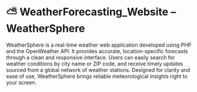 # ⛅ WeatherForecasting_Website – WeatherSphere
WeatherSphere is a real-time weather web application developed using PHP and the OpenWeather API. It provides accurate, location-specific forecasts through a clean and responsive interface. Users can easily search for weather conditions by city name or ZIP code, and receive timely updates sourced from a global network of weather stations. Designed for clarity and ease of use, WeatherSphere brings reliable meteorological insights right to your screen.
